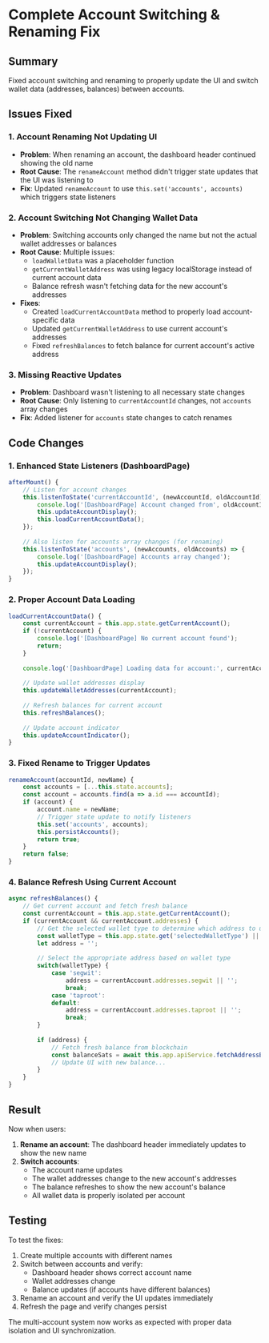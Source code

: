 # Complete Account Switching & Renaming Fix

## Summary
Fixed account switching and renaming to properly update the UI and switch wallet data (addresses, balances) between accounts.

## Issues Fixed

### 1. Account Renaming Not Updating UI
- **Problem**: When renaming an account, the dashboard header continued showing the old name
- **Root Cause**: The `renameAccount` method didn't trigger state updates that the UI was listening to
- **Fix**: Updated `renameAccount` to use `this.set('accounts', accounts)` which triggers state listeners

### 2. Account Switching Not Changing Wallet Data
- **Problem**: Switching accounts only changed the name but not the actual wallet addresses or balances
- **Root Cause**: Multiple issues:
  - `loadWalletData` was a placeholder function
  - `getCurrentWalletAddress` was using legacy localStorage instead of current account data
  - Balance refresh wasn't fetching data for the new account's addresses
- **Fixes**:
  - Created `loadCurrentAccountData` method to properly load account-specific data
  - Updated `getCurrentWalletAddress` to use current account's addresses
  - Fixed `refreshBalances` to fetch balance for current account's active address

### 3. Missing Reactive Updates
- **Problem**: Dashboard wasn't listening to all necessary state changes
- **Root Cause**: Only listening to `currentAccountId` changes, not `accounts` array changes
- **Fix**: Added listener for `accounts` state changes to catch renames

## Code Changes

### 1. Enhanced State Listeners (DashboardPage)
```javascript
afterMount() {
    // Listen for account changes
    this.listenToState('currentAccountId', (newAccountId, oldAccountId) => {
        console.log('[DashboardPage] Account changed from', oldAccountId, 'to', newAccountId);
        this.updateAccountDisplay();
        this.loadCurrentAccountData();
    });
    
    // Also listen for accounts array changes (for renaming)
    this.listenToState('accounts', (newAccounts, oldAccounts) => {
        console.log('[DashboardPage] Accounts array changed');
        this.updateAccountDisplay();
    });
}
```

### 2. Proper Account Data Loading
```javascript
loadCurrentAccountData() {
    const currentAccount = this.app.state.getCurrentAccount();
    if (!currentAccount) {
        console.log('[DashboardPage] No current account found');
        return;
    }
    
    console.log('[DashboardPage] Loading data for account:', currentAccount.name);
    
    // Update wallet addresses display
    this.updateWalletAddresses(currentAccount);
    
    // Refresh balances for current account
    this.refreshBalances();
    
    // Update account indicator
    this.updateAccountIndicator();
}
```

### 3. Fixed Rename to Trigger Updates
```javascript
renameAccount(accountId, newName) {
    const accounts = [...this.state.accounts];
    const account = accounts.find(a => a.id === accountId);
    if (account) {
        account.name = newName;
        // Trigger state update to notify listeners
        this.set('accounts', accounts);
        this.persistAccounts();
        return true;
    }
    return false;
}
```

### 4. Balance Refresh Using Current Account
```javascript
async refreshBalances() {
    // Get current account and fetch fresh balance
    const currentAccount = this.app.state.getCurrentAccount();
    if (currentAccount && currentAccount.addresses) {
        // Get the selected wallet type to determine which address to use
        const walletType = this.app.state.get('selectedWalletType') || 'taproot';
        let address = '';
        
        // Select the appropriate address based on wallet type
        switch(walletType) {
            case 'segwit':
                address = currentAccount.addresses.segwit || '';
                break;
            case 'taproot':
            default:
                address = currentAccount.addresses.taproot || '';
                break;
        }
        
        if (address) {
            // Fetch fresh balance from blockchain
            const balanceSats = await this.app.apiService.fetchAddressBalance(address);
            // Update UI with new balance...
        }
    }
}
```

## Result

Now when users:

1. **Rename an account**: The dashboard header immediately updates to show the new name
2. **Switch accounts**: 
   - The account name updates
   - The wallet addresses change to the new account's addresses
   - The balance refreshes to show the new account's balance
   - All wallet data is properly isolated per account

## Testing

To test the fixes:
1. Create multiple accounts with different names
2. Switch between accounts and verify:
   - Dashboard header shows correct account name
   - Wallet addresses change
   - Balance updates (if accounts have different balances)
3. Rename an account and verify the UI updates immediately
4. Refresh the page and verify changes persist

The multi-account system now works as expected with proper data isolation and UI synchronization.